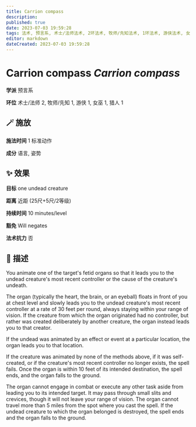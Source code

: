 ```yaml
---
title: Carrion compass
description: 
published: true
date: 2023-07-03 19:59:28
tags: 法术, 预言系, 术士/法师法术, 2环法术, 牧师/先知法术, 1环法术, 游侠法术, 女巫法术, 猎人法术
editor: markdown
dateCreated: 2023-07-03 19:59:28
---
```


# **Carrion compass** *Carrion compass*

**学派** 预言系 

**环位** 术士/法师 2, 牧师/先知 1, 游侠 1, 女巫 1, 猎人 1

## 🪄 施放

**施法时间** 1 标准动作

**成分** 语言, 姿势

## ✨ 效果 

**目标** one undead creature 

**距离** 近距 (25尺+5尺/2等级)  

**持续时间** 10 minutes/level 

**豁免** Will negates

**法术抗力** 否

## 📖 描述

You animate one of the target's fetid organs so that it leads you to the undead creature's most recent controller or the cause of the creature's undeath.

The organ (typically the heart, the brain, or an eyeball) floats in front of you at chest level and slowly leads you to the undead creature's most recent controller at a rate of 30 feet per round, always staying within your range of vision. If the creature from which the organ originated had no controller, but rather was created deliberately by another creature, the organ instead leads you to that creator.

If the undead was animated by an effect or event at a particular location, the organ leads you to that location.

If the creature was animated by none of the methods above, if it was self-created, or if the creature's most recent controller no longer exists, the spell fails. Once the organ is within 10 feet of its intended destination, the spell ends, and the organ falls to the ground.

The organ cannot engage in combat or execute any other task aside from leading you to its intended target. It may pass through small slits and crevices, though it will not leave your range of vision. The organ cannot travel more than 5 miles from the spot where you cast the spell. If the undead creature to which the organ belonged is destroyed, the spell ends and the organ falls to the ground.
    